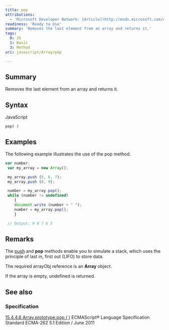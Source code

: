 ```yaml
---
title: pop
attributions:
  - 'Microsoft Developer Network: [Article](http://msdn.microsoft.com/en-us/library/ie/hx9fbx10(v=vs.94).aspx)'
readiness: 'Ready to Use'
summary: 'Removes the last element from an array and returns it.'
tags:
  0: JS
  1: Basic
  3: Method
uri: javascript/Array/pop

---
```

## Summary

Removes the last element from an array and returns it.

## Syntax

<span class="language">JavaScript</span>

    pop( )

## Examples

The following example illustrates the use of the pop method.

``` js
var number;
 var my_array = new Array();

 my_array.push (5, 6, 7);
 my_array.push (8, 9);

 number = my_array.pop();
 while (number != undefined)
    {
    document.write (number + " ");
    number = my_array.pop();
    }

 // Output: 9 8 7 6 5
```

## Remarks

The [push](/javascript/Array/push) and **pop** methods enable you to simulate a stack, which uses the principle of last in, first out (LIFO) to store data.

The required arrayObj reference is an **Array** object.

If the array is empty, undefined is returned.

## See also

### Specification

[15.4.4.6 Array.prototype.pop ( )](http://www.ecma-international.org/ecma-262/5.1/#sec-15.4.4.6) ECMAScript® Language Specification Standard ECMA-262 5.1 Edition / June 2011

